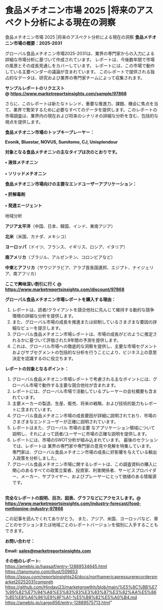 # 食品メチオニン市場 2025 |将来のアスペクト分析による現在の洞察
食品メチオニン市場 2025 |将来のアスペクト分析による現在の洞察
<strong><b>食品メチオニン市場の概要：2025-2031</b></strong>

グローバル食品メチオニン市場2025-2031は、業界の専門家からの入力による詳細な市場分析に基づいて作成されています。 レポートは、今後数年間で市場の風景とその成長見通しをカバーしています。 レポートには、この市場で動作している主要ベンダーの議論が含まれています。 このレポートで提供される独占的なデータは、研究および業界の専門家チームによって収集されます。

<strong>サンプルレポートのリクエスト @ <a href=https://www.marketreportsinsights.com/sample/97868>https://www.marketreportsinsights.com/sample/97868</a></strong>

さらに、このレポートは新たなトレンド、重要な推進力、課題、機会に焦点を当て、業界で繁栄するために必要なすべてのデータを提供します。このレポートの市場調査は、業界内の現在および将来のシナリオの詳細な分析を含む、包括的な視点を提供します。

<strong>食品メチオニン市場のトップキープレーヤー：</strong>

<strong>Evonik, Bluestar, NOVUS, Sumitomo, CJ, Unisplendour</strong>

<strong><b>対象となる食品メチオニンの主なタイプは次のとおりです。</b></strong>

<strong>• 液体メチオニン<br><br>• ソリッドメチオニン</strong>

<strong><b>食品メチオニン市場向けの主要なエンドユーザーアプリケーション：</b></strong>

<strong>• 肝解毒剤<br><br>• 発達エージェント</strong>

 地域分析

<strong><b>アジア太平洋</b></strong>（中国、日本、韓国、インド、東南アジア）

<strong><b>北米</b></strong>（米国、カナダ、メキシコ）

<strong><b>ヨーロッパ</b></strong>（ドイツ、フランス、イギリス、ロシア、イタリア）

<strong><b>南アメリカ</b></strong>（ブラジル、アルゼンチン、コロンビアなど）

<strong><b>中東とアフリカ</b></strong>（サウジアラビア、アラブ首長国連邦、エジプト、ナイジェリア、南アフリカ）

<strong>ここで興味深い割引に行く @ <a href=https://www.marketreportsinsights.com/discount/97868>https://www.marketreportsinsights.com/discount/97868</a></strong>

<strong><b>グローバル食品メチオニン市場レポートを購入する理由：</b></strong>
<ol>
  <li>レポートは、読者/クライアントを競合他社に先んじて維持する動的な競争環境の詳細な分析を提供します。</li>
  <li>また、グローバル市場の成長を推進または抑制しているさまざまな要因の詳細なビューを提示します。</li>
  <li>グローバル食品メチオニン市場レポートは、市場の成長がどのように推定されるかに基づいて評価された8年間の予測を提供します。</li>
  <li>これは、グローバル市場への徹底的な洞察を提供し、主要な市場セグメントおよびサブセグメントの包括的な分析を行うことにより、ビジネス上の意思決定を認識するのに役立ちます。</li>
</ol>
<strong><b>レポートの対象となるポイント：</b></strong>
<ol>
  <li>グローバル食品メチオニン市場レポートで考慮される主なポイントには、グローバル市場で動作する主要な競合他社が含まれます。</li>
  <li>レポートには、グローバル市場で活動しているプレーヤーの会社概要も含まれています。</li>
  <li>主要メーカーの製造、生産、販売、将来の戦略、および技術的能力もレポートに含まれています。</li>
  <li>グローバル食品メチオニン市場の成長要因が詳細に説明されており、市場のさまざまなエンドユーザーが正確に説明されています。</li>
  <li>レポートはまた、グローバル 市場の主要 なアプリケーション領域について説明し、それによって読者/ユーザーに市場の正確な説明を提供します。</li>
  <li>レポートには、市場のSWOT分析が組み込まれています。 最後のセクションでは、レポートは 業界の専門家や専門家の意見や見解を特集しています。 専門家は、グローバル食品メチオニン市場の成長に好影響を与えている輸出入政策を分析しました。</li>
  <li>グローバル食品メチオニン市場に関するレポートは、この調査資料の購入に関心のあるすべての政策立案者、投資家、利害関係者、サービスプロバイダー、メーカー、サプライヤー、およびプレーヤーにとって価値のある情報源です。</li>
</ol><br>
<strong>完全なレポートの説明、目次、図表、グラフなどにアクセスします。@ <a href=https://www.marketreportsinsights.com/industry-forecast/food-methionine-industry-97868>https://www.marketreportsinsights.com/industry-forecast/food-methionine-industry-97868</a></strong>

この記事を読んでくれてありがとう。 また、アジア、米国、ヨーロッパなど、章ごとのセクションまたは地域ごとのレポートバージョンを個別に入手することもできます。

<strong><b>お問い合わせ：</b></strong>

<strong>Email: </strong><a href=mailto:sales@marketreportsinsights.com><strong>sales@marketreportsinsights.com</strong></a>

<strong>その他のレポート:</strong>
<br>
<a href=https://ameblo.jp/haqsaif/entry-12889534645.html>https://ameblo.jp/haqsaif/entry-12889534645.html</a>
<br>
<a href=https://tanomuno.com/illust/509653>https://tanomuno.com/illust/509653</a>
<br>
<a href=https://issuu.com/reportsinsights24/docs/northamericapressurerecordersmarket20252031compreh>https://issuu.com/reportsinsights24/docs/northamericapressurerecordersmarket20252031compreh</a>
<br>
<a href=https://github.com/Hindavi23/marketgrowthh/blob/main/%E5%8C%BB%E7%99%82%E7%94%A8%E3%83%93%E3%83%87%E3%82%AA%E5%86%85%E8%A6%96%E9%8F%A1-%E5%B8%82%E5%A0%B4.md>https://github.com/Hindavi23/marketgrowthh/blob/main/%E5%8C%BB%E7%99%82%E7%94%A8%E3%83%93%E3%83%87%E3%82%AA%E5%86%85%E8%A6%96%E9%8F%A1-%E5%B8%82%E5%A0%B4.md</a>
<br>
<a href=https://ameblo.jp/cargo656/entry-12889575713.html>https://ameblo.jp/cargo656/entry-12889575713.html</a>"
